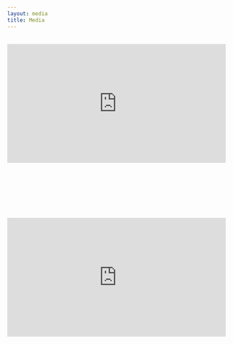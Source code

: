 ```yaml
---
layout: media
title: Media
---
```

<div style="position:relative;padding-top:54.35%;margin-bottom: 8em;margin-top: 2rem;">
  <iframe src="https://player.vimeo.com/video/330423794?color=f2f2f2&byline=0&portrait=0" frameborder="0" allowfullscreen
    style="position:absolute;top:0;left:0;width:100%;height:100%;"></iframe>
</div>

<div style="position:relative;padding-top:54.35%;margin-bottom: 8em;margin-top: 8rem;">
  <iframe src="https://player.vimeo.com/video/308244102?color=f2f2f2&byline=0&portrait=0" frameborder="0" allowfullscreen
    style="position:absolute;top:0;left:0;width:100%;height:100%;"></iframe>
</div>
